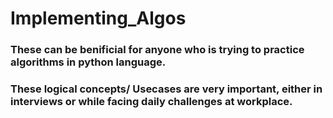 # Implementing_Algos

### These can be benificial for anyone who is trying to practice algorithms in python language.
### These logical concepts/ Usecases are very important, either in interviews or while facing daily challenges at workplace.
